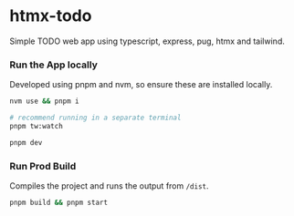 # htmx-todo

Simple TODO web app using typescript, express, pug, htmx and tailwind.

### Run the App locally

Developed using pnpm and nvm, so ensure these are installed locally.

```bash
nvm use && pnpm i

# recommend running in a separate terminal
pnpm tw:watch

pnpm dev
```

### Run Prod Build

Compiles the project and runs the output from `/dist`.

```bash
pnpm build && pnpm start
```
